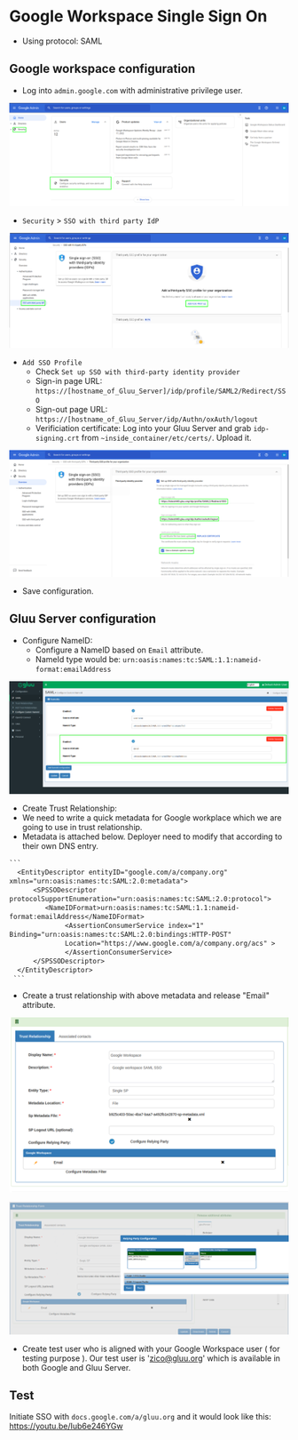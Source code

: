 # Google Workspace Single Sign On

  - Using protocol: SAML 

## Google workspace configuration

 - Log into `admin.google.com` with administrative privilege user.
 
![image](../../img/integration/GWorkspace_gluu44_admin_panel.png)

 - `Security` > `SSO with third party IdP` 
 
![image](../../img/integration/GWorkspace_gluu44_security.png)

 - `Add SSO Profile`
   - Check `Set up SSO with third-party identity provider`
   - Sign-in page URL: `https://[hostname_of_Gluu_Server]/idp/profile/SAML2/Redirect/SSO`
   - Sign-out page URL: `https://[hostname_of_Gluu_Server/idp/Authn/oxAuth/logout`
   - Verificiation certificate: Log into your Gluu Server and grab `idp-signing.crt` from `~inside_container/etc/certs/`. Upload it.
    
 ![image](../../img/integration/GWorkspace_gluu44_IDP_config.png)
 
 - Save configuration. 
  
## Gluu Server configuration

 - Configure NameID:  
   - Configure a NameID based on `Email` attribute. 
   - NameId type would be: `urn:oasis:names:tc:SAML:1.1:nameid-format:emailAddress`
    
![image](../../img/integration/GWorkspace_gluu44_nameid.png)

  - Create Trust Relationship: 
   - We need to write a quick metadata for Google workplace which we are going to use in trust relationship. 
   - Metadata is attached below. Deployer need to modify that according to their own DNS entry. 

    ```
      <EntityDescriptor entityID="google.com/a/company.org" xmlns="urn:oasis:names:tc:SAML:2.0:metadata">
          <SPSSODescriptor protocolSupportEnumeration="urn:oasis:names:tc:SAML:2.0:protocol">
             <NameIDFormat>urn:oasis:names:tc:SAML:1.1:nameid-format:emailAddress</NameIDFormat>
                  <AssertionConsumerService index="1" Binding="urn:oasis:names:tc:SAML:2.0:bindings:HTTP-POST"
                  Location="https://www.google.com/a/company.org/acs" >
                  </AssertionConsumerService>
          </SPSSODescriptor>
      </EntityDescriptor>
     ```
     
   - Create a trust relationship with above metadata and release "Email" attribute. 
 
![image](../../img/integration/GWorkspace_gluu44_TR_config.png)

![image](../../img/integration/GWorkspace_gluu44_RP_config.png)

  - Create test user who is aligned with your Google Workspace user ( for testing purpose ). Our test user is 'zico@gluu.org' which is available in both Google and Gluu Server. 

## Test

Initiate SSO with `docs.google.com/a/gluu.org` and it would look like this: https://youtu.be/Iub6e246YGw
